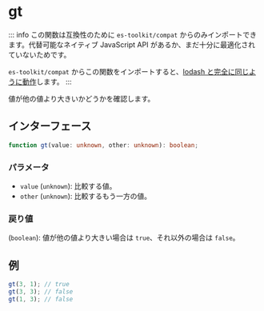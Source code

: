 # gt

::: info
この関数は互換性のために `es-toolkit/compat` からのみインポートできます。代替可能なネイティブ JavaScript API があるか、まだ十分に最適化されていないためです。

`es-toolkit/compat` からこの関数をインポートすると、[lodash と完全に同じように動作](../../../compatibility.md)します。
:::

値が他の値より大きいかどうかを確認します。

## インターフェース

```typescript
function gt(value: unknown, other: unknown): boolean;
```

### パラメータ

- `value` (`unknown`): 比較する値。
- `other` (`unknown`): 比較するもう一方の値。

### 戻り値

(`boolean`): 値が他の値より大きい場合は `true`、それ以外の場合は `false`。

## 例

```typescript
gt(3, 1); // true
gt(3, 3); // false
gt(1, 3); // false
```
